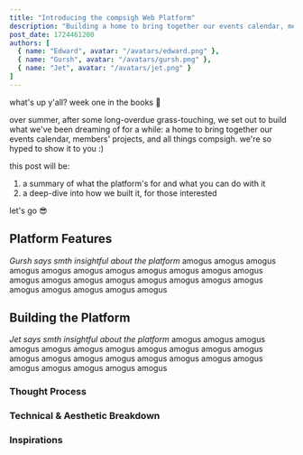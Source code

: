 ```yaml
---
title: "Introducing the compsigh Web Platform"
description: "Building a home to bring together our events calendar, members' projects, and all things compsigh"
post_date: 1724461200
authors: [
  { name: "Edward", avatar: "/avatars/edward.png" },
  { name: "Gursh", avatar: "/avatars/gursh.png" },
  { name: "Jet", avatar: "/avatars/jet.png" }
]
---
```


<Mic name="Edward" avatar="/avatars/edward.png" />

what's up y'all? week one in the books 🌻

over summer, after some long-overdue grass-touching, we set out to build what we've been dreaming of for a while: a home to bring together our events calendar, members' projects, and all things compsigh. we're so hyped to show it to you :)

this post will be:

1. a summary of what the platform's for and what you can do with it
2. a deep-dive into how we built it, for those interested

let's go 😎

## Platform Features

<Mic name="Gursh" avatar="/avatars/gursh.png" />

*Gursh says smth insightful about the platform* amogus amogus amogus amogus amogus amogus amogus amogus amogus amogus amogus amogus amogus amogus amogus amogus amogus amogus amogus amogus amogus amogus amogus amogus

## Building the Platform

<Mic name="Jet" avatar="/avatars/jet.png" />

*Jet says smth insightful about the platform* amogus amogus amogus amogus amogus amogus amogus amogus amogus amogus amogus amogus amogus amogus amogus amogus amogus amogus amogus amogus amogus amogus amogus amogus

### Thought Process

### Technical & Aesthetic Breakdown

### Inspirations
